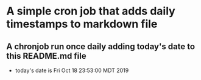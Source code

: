 A simple cron job that adds daily timestamps to markdown file
============================================================
## A chronjob run once daily adding today's date to this README.md file
* today's date is Fri Oct 18 23:53:00 MDT 2019
